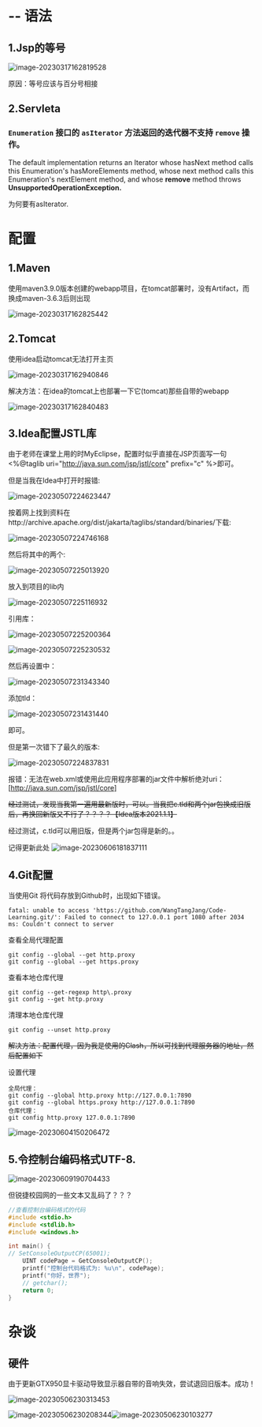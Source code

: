 # -- 语法

## 1.Jsp的等号

![image-20230317162819528](无处落征鸿.assets/image-20230317162819528.png)



原因：等号应该与百分号相接

## 2.Servleta

### `Enumeration` 接口的 `asIterator` 方法返回的迭代器不支持 `remove` 操作。

The default implementation returns an Iterator whose hasNext method calls this Enumeration's hasMoreElements method, whose next method calls this Enumeration's nextElement method, and whose **remove** method throws **UnsupportedOperationException.**

为何要有asIterator.

# 配置

## 1.Maven

使用maven3.9.0版本创建的webapp项目，在tomcat部署时，没有Artifact，而换成maven-3.6.3后则出现 

![image-20230317162825442](无处落征鸿.assets/image-20230317162825442.png)

## 2.Tomcat

使用idea启动tomcat无法打开主页

![image-20230317162940846](无处落征鸿.assets/image-20230317162940846.png)

解决方法：在idea的tomcat上也部署一下它(tomcat)那些自带的webapp

 ![image-20230317162840483](无处落征鸿.assets/image-20230317162840483.png)

## 3.Idea配置JSTL库

由于老师在课堂上用的时MyEclipse，配置时似乎直接在JSP页面写一句<%@taglib uri="http://java.sun.com/jsp/jstl/core" prefix="c" %>即可。

但是当我在Idea中打开时报错:

![image-20230507224623447](无处落征鸿.assets/image-20230507224623447.png)

按着网上找到资料在http://archive.apache.org/dist/jakarta/taglibs/standard/binaries/下载:

![image-20230507224746168](无处落征鸿.assets/image-20230507224746168.png)

然后将其中的两个:

![image-20230507225013920](无处落征鸿.assets/image-20230507225013920.png)

放入到项目的lib内

![image-20230507225116932](无处落征鸿.assets/image-20230507225116932.png)

引用库：

![image-20230507225200364](无处落征鸿.assets/image-20230507225200364.png)

![image-20230507225230532](C:\Users\Administrator\AppData\Roaming\Typora\typora-user-images\image-20230507225230532.png)



然后再设置中：

![image-20230507231343340](无处落征鸿.assets/image-20230507231343340.png)

添加tld：

![image-20230507231431440](无处落征鸿.assets/image-20230507231431440.png)

即可。



但是第一次错下了最久的版本:

![image-20230507224837831](无处落征鸿.assets/image-20230507224837831.png)

报错：无法在web.xml或使用此应用程序部署的jar文件中解析绝对uri：[http://java.sun.com/jsp/jstl/core]

~~经过测试，发现当我第一遍用最新版时，可以。当我把c.tld和两个jar包换成旧版后，再换回新版又不行了？？？？【Idea版本2021.1.1】~~

经过测试，c.tld可以用旧版，但是两个jar包得是新的。。

记得更新此处
![image-20230606181837111](无处落征鸿.assets/image-20230606181837111.png)

## 4.Git配置

当使用Git 将代码存放到Github时，出现如下错误。

```shell
fatal: unable to access 'https://github.com/WangTangJang/Code-Learning.git/': Failed to connect to 127.0.0.1 port 1080 after 2034 ms: Couldn't connect to server
```

查看全局代理配置

```shell
git config --global --get http.proxy
git config --global --get https.proxy
```

查看本地仓库代理

```shell
git config --get-regexp http\.proxy
git config --get http.proxy
```

清理本地仓库代理

```shell
git config --unset http.proxy
```

~~解决方法：配置代理，因为我是使用的Clash，所以可找到代理服务器的地址，然后配置如下~~

设置代理

```shell
全局代理：
git config --global http.proxy http://127.0.0.1:7890
git config --global https.proxy http://127.0.0.1:7890
仓库代理：
git config http.proxy 127.0.0.1:7890
```

![image-20230604150206472](无处落征鸿.assets/image-20230604150206472.png)

## 5.令控制台编码格式UTF-8.

![image-20230609190704433](无处落征鸿.assets/image-20230609190704433.png)

但锐捷校园网的一些文本又乱码了？？？
```c
//查看控制台编码格式的代码
#include <stdio.h>
#include <stdlib.h>
#include <windows.h>

int main() {
// SetConsoleOutputCP(65001);
    UINT codePage = GetConsoleOutputCP();
    printf("控制台代码格式为: %u\n", codePage);
	printf("你好，世界");
    // getchar();
    return 0;
}
```
# 杂谈

## 硬件

由于更新GTX950显卡驱动导致显示器自带的音响失效，尝试退回旧版本。成功！

![image-20230506230313453](无处落征鸿.assets/image-20230506230313453.png)

![image-20230506230208344](无处落征鸿.assets/image-20230506230208344.png)![image-20230506230103277](C:\Users\Administrator\AppData\Roaming\Typora\typora-user-images\image-20230506230103277.png)









